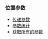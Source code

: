 ### 位置参数

- [传递参数](passing_parameters)
- [参数统计](counting_parameters)
- [获取所有的参数](grabbing_all_parameters)
